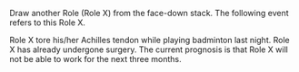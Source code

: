 Draw another Role (Role X) from the face-down stack. The following event refers to this Role X.

Role X tore his/her Achilles tendon while playing badminton last night. Role X has already undergone surgery. The current prognosis is that Role X will not be able to work for the next three months.

